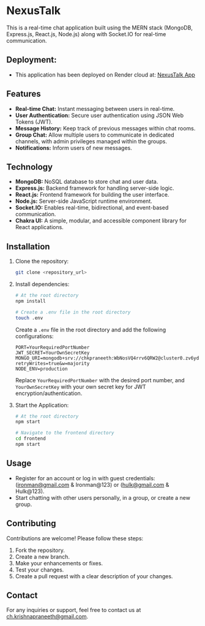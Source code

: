 # NexusTalk

This is a real-time chat application built using the MERN stack (MongoDB, Express.js, React.js, Node.js) along with Socket.IO for real-time communication.

## Deployment:
- This application has been deployed on Render cloud at: [NexusTalk App](https://nexustalk.onrender.com)

## Features
- **Real-time Chat:** Instant messaging between users in real-time.
- **User Authentication:** Secure user authentication using JSON Web Tokens (JWT).
- **Message History:** Keep track of previous messages within chat rooms.
- **Group Chat:** Allow multiple users to communicate in dedicated channels, with admin privileges managed within the groups.
- **Notifications:** Inform users of new messages.

## Technology
- **MongoDB:** NoSQL database to store chat and user data.
- **Express.js:** Backend framework for handling server-side logic.
- **React.js:** Frontend framework for building the user interface.
- **Node.js:** Server-side JavaScript runtime environment.
- **Socket.IO:** Enables real-time, bidirectional, and event-based communication.
- **Chakra UI:** A simple, modular, and accessible component library for React applications.

## Installation
1. Clone the repository:
    ```bash
    git clone <repository_url>
    ```

2. Install dependencies:
    ```bash
    # At the root directory
    npm install
    
    # Create a .env file in the root directory
    touch .env
    ```
    
    Create a `.env` file in the root directory and add the following configurations:
    
    ```plaintext
    PORT=YourRequiredPortNumber
    JWT_SECRET=YourOwnSecretKey
    MONGO_URI=mongodb+srv://chkpraneeth:WbNosVQ4rrv6QRW2@cluster0.zv6yddj.mongodb.net/?retryWrites=true&w=majority
    NODE_ENV=production
    ```
    
    Replace `YourRequiredPortNumber` with the desired port number, and `YourOwnSecretKey` with your own secret key for JWT encryption/authentication.

3. Start the Application:
    ```bash
    # At the root directory
    npm start
    
    # Navigate to the frontend directory
    cd frontend
    npm start
    ```

## Usage
- Register for an account or log in with guest credentials: (ironman@gmail.com & Ironman@123) or (hulk@gmail.com & Hulk@123).
- Start chatting with other users personally, in a group, or create a new group.

## Contributing
Contributions are welcome! Please follow these steps:
1. Fork the repository.
2. Create a new branch.
3. Make your enhancements or fixes.
4. Test your changes.
5. Create a pull request with a clear description of your changes.

## Contact
For any inquiries or support, feel free to contact us at ch.krishnapraneeth@gmail.com.
